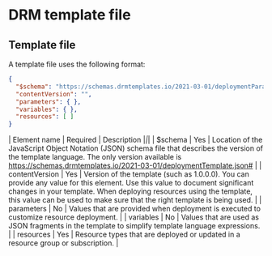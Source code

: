 # DRM template file

## Template file

A template file uses the following format:

```json
{ 
  "$schema": "https://schemas.drmtemplates.io/2021-03-01/deploymentParameters.json#", 
  "contentVersion": "", 
  "parameters": { }, 
  "variables": { }, 
  "resources": [ ]
}
```


| Element name | Required | Description
|_|_|
| $schema | Yes | Location of the JavaScript Object Notation (JSON) schema file that describes the version of the template language. The only version available is https://schemas.drmtemplates.io/2021-03-01/deploymentTemplate.json# |
| contentVersion | Yes | Version of the template (such as 1.0.0.0). You can provide any value for this element. Use this value to document significant changes in your template. When deploying resources using the template, this value can be used to make sure that the right template is being used. |
| parameters | No | Values that are provided when deployment is executed to customize resource deployment. |
| variables | No | Values that are used as JSON fragments in the template to simplify template language expressions. |
| resources | Yes | Resource types that are deployed or updated in a resource group or subscription. |